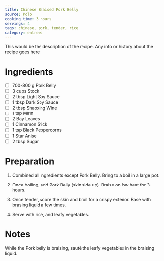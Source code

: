 ```yaml
---
title: Chinese Braised Pork Belly
source: Polo
cooking time: 3 hours
servings: 4
tags: chinese, pork, tender, rice
category: entrees
---
```


This would be the description of the recipe. Any info or history about the recipe goes here

Ingredients
===========

* [ ] 700-800 g Pork Belly
* [ ] 3 cups Stock
* [ ] 2 tbsp Light Soy Sauce
* [ ] 1 tbsp Dark Soy Sauce
* [ ] 2 tbsp Shaoxing Wine
* [ ] 1 tsp Mirin
* [ ] 2 Bay Leaves
* [ ] 1 Cinnamon Stick
* [ ] 1 tsp Black Peppercorns
* [ ] 1 Star Anise
* [ ] 2 tbsp Sugar

Preparation
===========
1. Combined all ingredients except Pork Belly. Bring to a boil in a large pot.

2. Once boiling, add Pork Belly (skin side up). Braise on low heat for 3 hours.

3. Once tender, score the skin and broil for a crispy exterior. Base with brasing liquid a few times.

4. Serve with rice, and leafy vegetables.

Notes
=====

While the Pork belly is braising, sauté the leafy vegetables in the braising liquid.
